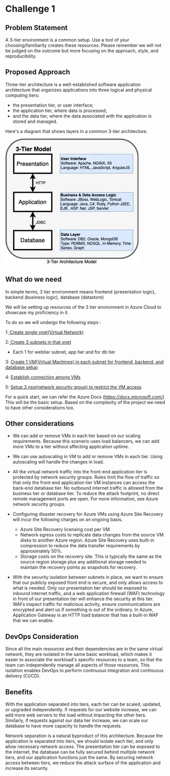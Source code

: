 # Challenge 1

## Problem Statement

A 3-tier environment is a common setup. Use a tool of your choosing/familiarity creates these resources. Please remember we will not be judged on the outcome but more focusing on the approach, style, and reproducibility. 

## Proposed Approach

Three-tier architecture is a well-established software application architecture that organizes applications into three logical and physical computing tiers: 
* the presentation tier, or user interface; 
* the application tier, where data is processed;
* and the data tier, where the data associated with the application is stored and managed.

Here's a diagram that shows layers in a common 3-tier architecture.

![picture alt](https://github.com/priyal-agrawal/Tech_Challenges/blob/4200d9a3fa0711549b84d6587a2f9c21683255be/Challenge%201/images/3tier.jpeg)

## What do we need

In simple terms, 3 tier environment means frontend (presentation logic), backend (business logic), database (datastore)

We will be setting up resources of the 3 tier environment in Azure Cloud to showcase my proficiency in it.

To do so we will undergo the following steps :

1:[ Create single vnet(Virtual Network)](https://github.com/priyal-agrawal/Tech_Challenges/blob/2028005f4a5b92c3ba2ccbafb29059974a988879/Challenge%201/Step1_Create_Virtual_Network_and_Subnet.md)

2:[ Create 3 subnets in that vnet](https://github.com/priyal-agrawal/Tech_Challenges/blob/2028005f4a5b92c3ba2ccbafb29059974a988879/Challenge%201/Step1_Create_Virtual_Network_and_Subnet.md)
 * Each 1 for webtier subnet,  app tier and for db tier 


3: [Create 1 VM(Virtual Machines) in each subnet for frontend, backend, and database setup](https://github.com/priyal-agrawal/Tech_Challenges/blob/2028005f4a5b92c3ba2ccbafb29059974a988879/Challenge%201/Step2_Create_Virtual_Machine.md)

4: [Establish connection among VMs](https://github.com/priyal-agrawal/Tech_Challenges/blob/2028005f4a5b92c3ba2ccbafb29059974a988879/Challenge%201/Step3_Establishing_Connection.md)

5: [Setup 3 nsg(network security group) to restrict the VM access](https://github.com/priyal-agrawal/Tech_Challenges/blob/2028005f4a5b92c3ba2ccbafb29059974a988879/Challenge%201/Step4_Setup_Network_Security_Group.md)


For a quick start, we can refer the Azure Docs (https://docs.microsoft.com/)
This will be the basic setup. Based on the complexity of the project we need to have other considerations too.

## Other considerations

* We can add or remove VMs in each tier based on our scaling requirements. Because this scenario uses load balancers, we can add more VMs to a tier without affecting application uptime.

* We can use autoscaling in VM to add or remove VMs in each tier. Using autoscaling will handle the changes in load.

* All the virtual network traffic into the front-end application tier is protected by network security groups. Rules limit the flow of traffic so that only the front-end application tier VM instances can access the back-end database tier. No outbound internet traffic is allowed from the business tier or database tier. To reduce the attack footprint, no direct remote management ports are open. For more information, see Azure network security groups.


* Configuring disaster recovery for Azure VMs using Azure Site Recovery will incur the following charges on an ongoing basis.
  * Azure Site Recovery licensing cost per VM.
  * Network egress costs to replicate data changes from the source VM disks to another Azure region. Azure Site Recovery uses built-in compression to reduce the data transfer requirements by approximately 50%.
  * Storage costs on the recovery site. This is typically the same as the source region storage plus any additional storage needed to maintain the recovery points as snapshots for recovery.

* With the security isolation between subnets in place, we want to ensure that our publicly exposed front end is secure, and only allows access to what is needed. Only our presentation tier should be exposed to inbound internet traffic, and a web application firewall (WAF) technology in front of our presentation tier will enhance the security at this tier. WAFs inspect traffic for malicious activity, ensure communications are encrypted and alert us if something is out of the ordinary. In Azure, Application Gateway is an HTTP load balancer that has a built-in WAF that we can enable.


## DevOps Consideration 

Since all the main resources and their dependencies are in the same virtual network, they are isolated in the same basic workload, which makes it easier to associate the workload's specific resources to a team, so that the team can independently manage all aspects of those resources. This isolation enables DevOps to perform continuous integration and continuous delivery (CI/CD).

## Benefits

With the application separated into tiers, each tier can be scaled, updated, or upgraded independently. If requests for our website increase, we can add more web servers to the load without impacting the other tiers. Similarly, if requests against our data tier increase, we can scale our database to have more capacity to handle the requests.

Network separation is a natural byproduct of this architecture. Because the application is separated into tiers, we should isolate each tier, and only allow necessary network access. The presentation tier can be exposed to the internet, the database can be fully secured behind multiple network tiers, and our application functions just the same. By securing network access between tiers, we reduce the attack surface of the application and increase its security.
